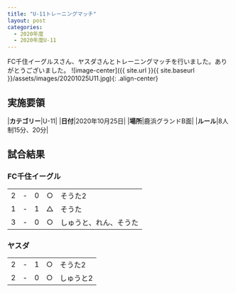 ```yaml
---
title: "U-11トレーニングマッチ"
layout: post
categories:
  - 2020年度
  - 2020年度U-11
---
```


FC千住イーグルスさん、ヤスダさんとトレーニングマッチを行いました。ありがとうございました。
![image-center]({{ site.url }}{{ site.baseurl }}/assets/images/20201025U11.jpg){: .align-center}

## 実施要領

|**カテゴリー**|U-11|
|**日付**|2020年10月25日|
|**場所**|鹿浜グランドB面|
|**ルール**|8人制15分、20分|

## 試合結果

### FC千住イーグル

|    |   |    |         |    |
|:--:|:-:|:--:|:--:|:--------|
|    2| - |   0|○|そうた2|
|    1| - |   1|△|そうた|
|    3| - |   0|○|しゅうと、れん、そうた|

### ヤスダ

|    |   |    |         |    |
|:--:|:-:|:--:|:--:|:--------|
|    2| - |   1|○|そうた2|
|    2| - |   0|○|しゅうと2|
